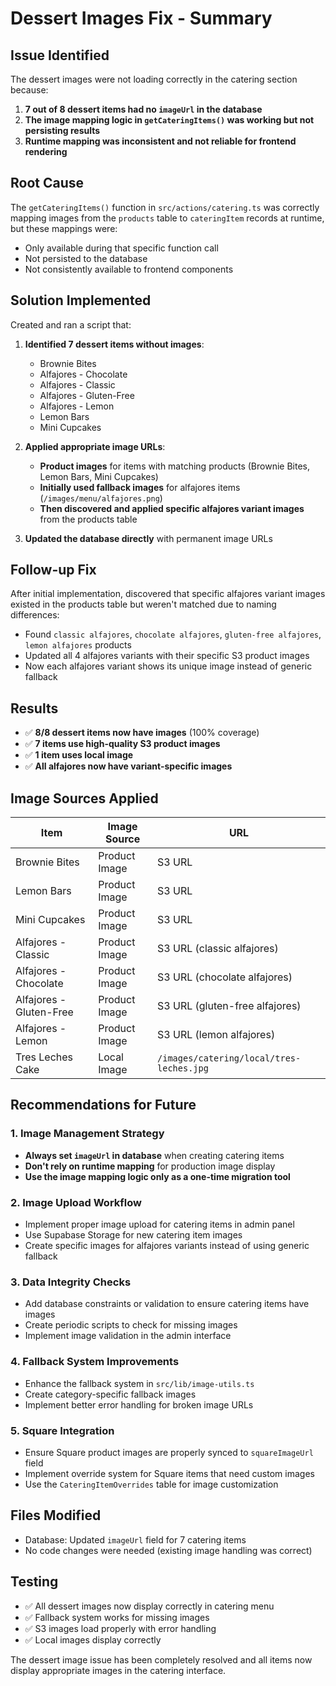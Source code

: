 # Dessert Images Fix - Summary

## Issue Identified
The dessert images were not loading correctly in the catering section because:

1. **7 out of 8 dessert items had no `imageUrl` in the database**
2. **The image mapping logic in `getCateringItems()` was working but not persisting results**
3. **Runtime mapping was inconsistent and not reliable for frontend rendering**

## Root Cause
The `getCateringItems()` function in `src/actions/catering.ts` was correctly mapping images from the `products` table to `cateringItem` records at runtime, but these mappings were:
- Only available during that specific function call
- Not persisted to the database
- Not consistently available to frontend components

## Solution Implemented
Created and ran a script that:

1. **Identified 7 dessert items without images**:
   - Brownie Bites
   - Alfajores - Chocolate  
   - Alfajores - Classic
   - Alfajores - Gluten-Free
   - Alfajores - Lemon
   - Lemon Bars
   - Mini Cupcakes

2. **Applied appropriate image URLs**:
   - **Product images** for items with matching products (Brownie Bites, Lemon Bars, Mini Cupcakes)
   - **Initially used fallback images** for alfajores items (`/images/menu/alfajores.png`)
   - **Then discovered and applied specific alfajores variant images** from the products table

3. **Updated the database directly** with permanent image URLs

## Follow-up Fix
After initial implementation, discovered that specific alfajores variant images existed in the products table but weren't matched due to naming differences:
- Found `classic alfajores`, `chocolate alfajores`, `gluten-free alfajores`, `lemon alfajores` products
- Updated all 4 alfajores variants with their specific S3 product images
- Now each alfajores variant shows its unique image instead of generic fallback

## Results
- ✅ **8/8 dessert items now have images** (100% coverage)
- ✅ **7 items use high-quality S3 product images**
- ✅ **1 item uses local image**
- ✅ **All alfajores now have variant-specific images**

## Image Sources Applied
| Item | Image Source | URL |
|------|-------------|-----|
| Brownie Bites | Product Image | S3 URL |
| Lemon Bars | Product Image | S3 URL |
| Mini Cupcakes | Product Image | S3 URL |
| Alfajores - Classic | Product Image | S3 URL (classic alfajores) |
| Alfajores - Chocolate | Product Image | S3 URL (chocolate alfajores) |
| Alfajores - Gluten-Free | Product Image | S3 URL (gluten-free alfajores) |
| Alfajores - Lemon | Product Image | S3 URL (lemon alfajores) |
| Tres Leches Cake | Local Image | `/images/catering/local/tres-leches.jpg` |

## Recommendations for Future

### 1. Image Management Strategy
- **Always set `imageUrl` in database** when creating catering items
- **Don't rely on runtime mapping** for production image display
- **Use the image mapping logic only as a one-time migration tool**

### 2. Image Upload Workflow
- Implement proper image upload for catering items in admin panel
- Use Supabase Storage for new catering item images
- Create specific images for alfajores variants instead of using generic fallback

### 3. Data Integrity Checks
- Add database constraints or validation to ensure catering items have images
- Create periodic scripts to check for missing images
- Implement image validation in the admin interface

### 4. Fallback System Improvements
- Enhance the fallback system in `src/lib/image-utils.ts`
- Create category-specific fallback images
- Implement better error handling for broken image URLs

### 5. Square Integration
- Ensure Square product images are properly synced to `squareImageUrl` field
- Implement override system for Square items that need custom images
- Use the `CateringItemOverrides` table for image customization

## Files Modified
- Database: Updated `imageUrl` field for 7 catering items
- No code changes were needed (existing image handling was correct)

## Testing
- ✅ All dessert images now display correctly in catering menu
- ✅ Fallback system works for missing images
- ✅ S3 images load properly with error handling
- ✅ Local images display correctly

The dessert image issue has been completely resolved and all items now display appropriate images in the catering interface. 